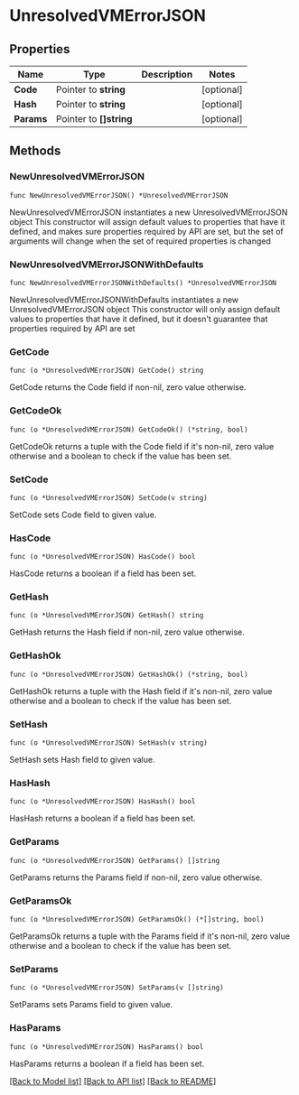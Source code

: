 # UnresolvedVMErrorJSON

## Properties

Name | Type | Description | Notes
------------ | ------------- | ------------- | -------------
**Code** | Pointer to **string** |  | [optional] 
**Hash** | Pointer to **string** |  | [optional] 
**Params** | Pointer to **[]string** |  | [optional] 

## Methods

### NewUnresolvedVMErrorJSON

`func NewUnresolvedVMErrorJSON() *UnresolvedVMErrorJSON`

NewUnresolvedVMErrorJSON instantiates a new UnresolvedVMErrorJSON object
This constructor will assign default values to properties that have it defined,
and makes sure properties required by API are set, but the set of arguments
will change when the set of required properties is changed

### NewUnresolvedVMErrorJSONWithDefaults

`func NewUnresolvedVMErrorJSONWithDefaults() *UnresolvedVMErrorJSON`

NewUnresolvedVMErrorJSONWithDefaults instantiates a new UnresolvedVMErrorJSON object
This constructor will only assign default values to properties that have it defined,
but it doesn't guarantee that properties required by API are set

### GetCode

`func (o *UnresolvedVMErrorJSON) GetCode() string`

GetCode returns the Code field if non-nil, zero value otherwise.

### GetCodeOk

`func (o *UnresolvedVMErrorJSON) GetCodeOk() (*string, bool)`

GetCodeOk returns a tuple with the Code field if it's non-nil, zero value otherwise
and a boolean to check if the value has been set.

### SetCode

`func (o *UnresolvedVMErrorJSON) SetCode(v string)`

SetCode sets Code field to given value.

### HasCode

`func (o *UnresolvedVMErrorJSON) HasCode() bool`

HasCode returns a boolean if a field has been set.

### GetHash

`func (o *UnresolvedVMErrorJSON) GetHash() string`

GetHash returns the Hash field if non-nil, zero value otherwise.

### GetHashOk

`func (o *UnresolvedVMErrorJSON) GetHashOk() (*string, bool)`

GetHashOk returns a tuple with the Hash field if it's non-nil, zero value otherwise
and a boolean to check if the value has been set.

### SetHash

`func (o *UnresolvedVMErrorJSON) SetHash(v string)`

SetHash sets Hash field to given value.

### HasHash

`func (o *UnresolvedVMErrorJSON) HasHash() bool`

HasHash returns a boolean if a field has been set.

### GetParams

`func (o *UnresolvedVMErrorJSON) GetParams() []string`

GetParams returns the Params field if non-nil, zero value otherwise.

### GetParamsOk

`func (o *UnresolvedVMErrorJSON) GetParamsOk() (*[]string, bool)`

GetParamsOk returns a tuple with the Params field if it's non-nil, zero value otherwise
and a boolean to check if the value has been set.

### SetParams

`func (o *UnresolvedVMErrorJSON) SetParams(v []string)`

SetParams sets Params field to given value.

### HasParams

`func (o *UnresolvedVMErrorJSON) HasParams() bool`

HasParams returns a boolean if a field has been set.


[[Back to Model list]](../README.md#documentation-for-models) [[Back to API list]](../README.md#documentation-for-api-endpoints) [[Back to README]](../README.md)


